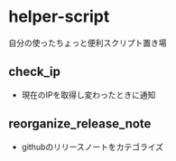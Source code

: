 # helper-script
自分の使ったちょっと便利スクリプト置き場
## check_ip
- 現在のIPを取得し変わったときに通知
## reorganize_release_note
- githubのリリースノートをカテゴライズ